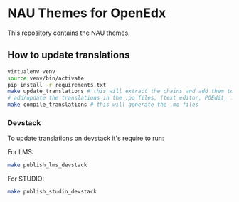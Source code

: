 # NAU Themes for OpenEdx

This repository contains the NAU themes.

## How to update translations

```bash
virtualenv venv
source venv/bin/activate
pip install -r requirements.txt
make update_translations # this will extract the chains and add them to the .po files
# add/update the translations in the .po files, (text editor, POEdit, ...)
make compile_translations # this will generate the .mo files
```

### Devstack

To update translations on devstack it's require to run:

For LMS:
```bash
make publish_lms_devstack
```

For STUDIO:
```bash
make publish_studio_devstack
```
